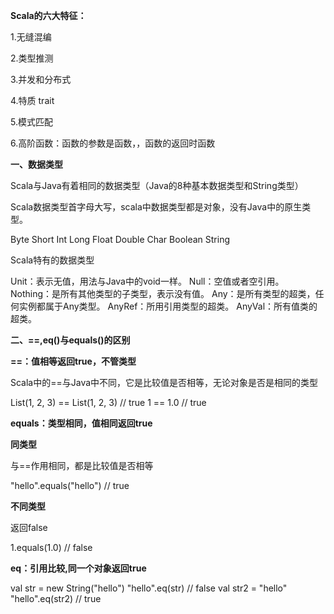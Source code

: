 **Scala的六大特征：**

1.无缝混编

2.类型推测

3.并发和分布式

4.特质 trait

5.模式匹配

6.高阶函数：函数的参数是函数，，函数的返回时函数

**一、数据类型**

Scala与Java有着相同的数据类型（Java的8种基本数据类型和String类型）

Scala数据类型首字母大写，scala中数据类型都是对象，没有Java中的原生类型。

Byte Short Int Long Float Double Char Boolean String 

Scala特有的数据类型

Unit：表示无值，用法与Java中的void一样。 Null：空值或者空引用。 Nothing：是所有其他类型的子类型，表示没有值。 Any：是所有类型的超类，任何实例都属于Any类型。 AnyRef：所用引用类型的超类。 AnyVal：所有值类的超类。 

**二、==,eq()与equals()的区别**

**==：值相等返回true，不管类型**

Scala中的==与Java中不同，它是比较值是否相等，无论对象是否是相同的类型

List(1, 2, 3) == List(1, 2, 3) // true 1 == 1.0 // true 

**equals：类型相同，值相同返回true**

**同类型**

与==作用相同，都是比较值是否相等

"hello".equals("hello") // true 

**不同类型**

返回false

1.equals(1.0) // false 

**eq：引用比较,同一个对象返回true**

val str = new String("hello") "hello".eq(str) // false val str2 = "hello" "hello".eq(str2) // true 